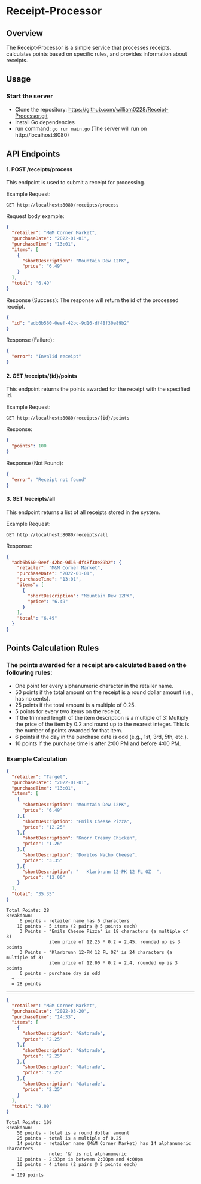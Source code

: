 # Receipt-Processor

## Overview
The Receipt-Processor is a simple service that processes receipts, calculates points based on specific rules, and provides information about receipts.

## Usage

### Start the server

- Clone the repository: https://github.com/william0228/Receipt-Processor.git
- Install Go dependencies
- run command: ```go run main.go``` (The server will run on http://localhost:8080)

## API Endpoints

#### 1. POST /receipts/process
This endpoint is used to submit a receipt for processing.

Example Request:

```text
GET http://localhost:8080/receipts/process
```

Request body example:

```json
{
  "retailer": "M&M Corner Market",
  "purchaseDate": "2022-01-01",
  "purchaseTime": "13:01",
  "items": [
    {
      "shortDescription": "Mountain Dew 12PK",
      "price": "6.49"
    }
  ],
  "total": "6.49"
}
```

Response (Success): The response will return the id of the processed receipt.

```json
{
  "id": "adb6b560-0eef-42bc-9d16-df48f30e89b2"
}
```


Response (Failure):

```json
{
  "error": "Invalid receipt"
}
```

#### 2. GET /receipts/{id}/points
This endpoint returns the points awarded for the receipt with the specified id.

Example Request:

```text
GET http://localhost:8080/receipts/{id}/points
```

Response:
```json
{
  "points": 100
}
```

Response (Not Found):

```json
{
  "error": "Receipt not found"
}
```

#### 3. GET /receipts/all
This endpoint returns a list of all receipts stored in the system.

Example Request:

```text
GET http://localhost:8080/receipts/all
```

Response:

```json
{
  "adb6b560-0eef-42bc-9d16-df48f30e89b2": {
    "retailer": "M&M Corner Market",
    "purchaseDate": "2022-01-01",
    "purchaseTime": "13:01",
    "items": [
      {
        "shortDescription": "Mountain Dew 12PK",
        "price": "6.49"
      }
    ],
    "total": "6.49"
  }
}
```

## Points Calculation Rules

### The points awarded for a receipt are calculated based on the following rules:

- One point for every alphanumeric character in the retailer name.
- 50 points if the total amount on the receipt is a round dollar amount (i.e., has no cents).
- 25 points if the total amount is a multiple of 0.25.
- 5 points for every two items on the receipt.
- If the trimmed length of the item description is a multiple of 3: Multiply the price of the item by 0.2 and round up to the nearest integer. This is the number of points awarded for that item.
- 6 points if the day in the purchase date is odd (e.g., 1st, 3rd, 5th, etc.).
- 10 points if the purchase time is after 2:00 PM and before 4:00 PM.

### Example Calculation

```json
{
  "retailer": "Target",
  "purchaseDate": "2022-01-01",
  "purchaseTime": "13:01",
  "items": [
    {
      "shortDescription": "Mountain Dew 12PK",
      "price": "6.49"
    },{
      "shortDescription": "Emils Cheese Pizza",
      "price": "12.25"
    },{
      "shortDescription": "Knorr Creamy Chicken",
      "price": "1.26"
    },{
      "shortDescription": "Doritos Nacho Cheese",
      "price": "3.35"
    },{
      "shortDescription": "   Klarbrunn 12-PK 12 FL OZ  ",
      "price": "12.00"
    }
  ],
  "total": "35.35"
}
```

```text
Total Points: 28
Breakdown:
     6 points - retailer name has 6 characters
    10 points - 5 items (2 pairs @ 5 points each)
     3 Points - "Emils Cheese Pizza" is 18 characters (a multiple of 3)
                item price of 12.25 * 0.2 = 2.45, rounded up is 3 points
     3 Points - "Klarbrunn 12-PK 12 FL OZ" is 24 characters (a multiple of 3)
                item price of 12.00 * 0.2 = 2.4, rounded up is 3 points
     6 points - purchase day is odd
  + ---------
  = 28 points
```

----

```json
{
  "retailer": "M&M Corner Market",
  "purchaseDate": "2022-03-20",
  "purchaseTime": "14:33",
  "items": [
    {
      "shortDescription": "Gatorade",
      "price": "2.25"
    },{
      "shortDescription": "Gatorade",
      "price": "2.25"
    },{
      "shortDescription": "Gatorade",
      "price": "2.25"
    },{
      "shortDescription": "Gatorade",
      "price": "2.25"
    }
  ],
  "total": "9.00"
}
```

```text
Total Points: 109
Breakdown:
    50 points - total is a round dollar amount
    25 points - total is a multiple of 0.25
    14 points - retailer name (M&M Corner Market) has 14 alphanumeric characters
                note: '&' is not alphanumeric
    10 points - 2:33pm is between 2:00pm and 4:00pm
    10 points - 4 items (2 pairs @ 5 points each)
  + ---------
  = 109 points
```
